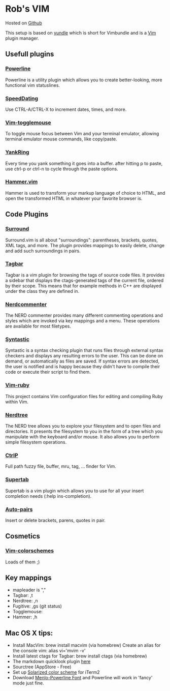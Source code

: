Rob's  VIM
==========

Hosted on [Github](https://github.com/toland/qlmarkdown)

This setup is based on [vundle](https://github.com/gmarik/vundle.git) which is short for Vimbundle and is a [Vim](http://vim.org) plugin manager.


## Usefull plugins

### [Powerline](https://github.com/Lokaltog/vim-powerline.git)
Powerline is a utility plugin which allows you to create better-looking, more functional vim statuslines.

### [SpeedDating](https://github.com/tpope/vim-speeddating.git)
Use CTRL-A/CTRL-X to increment dates, times, and more.

### [Vim-togglemouse](https://github.com/nvie/vim-togglemouse.git)
To toggle mouse focus between Vim and your terminal emulator, allowing terminal emulator mouse commands, like copy/paste.

### [YankRing](https://github.com/vim-scripts/YankRing.vim.git)
Every time you yank something it goes into a buffer. after hitting p to paste, use ctrl-p or ctrl-n to cycle through the paste options.

### [Hammer.vim](https://github.com/matthias-guenther/hammer.vim.git)
Hammer is used to transform your markup language of choice to HTML, and open the transformed HTML in whatever your favorite browser is.

## Code Plugins

### [Surround](https://github.com/tpope/vim-surround.git)
Surround.vim is all about "surroundings": parentheses, brackets, quotes, XML tags, and more.
The plugin provides mappings to easily delete, change and add such surroundings in pairs.

### [Tagbar](https://github.com/majutsushi/tagbar.git)
Tagbar is a vim plugin for browsing the tags of source code files. It provides
a sidebar that displays the ctags-generated tags of the current file, ordered
by their scope. This means that for example methods in C++ are displayed under
the class they are defined in.

### [Nerdcommenter](https://github.com/scrooloose/nerdcommenter.git)
The NERD commenter provides many different commenting operations and styles
which are invoked via key mappings and a menu. These operations are available
for most filetypes.

### [Syntastic](https://github.com/scrooloose/syntastic.git)
Syntastic is a syntax checking plugin that runs files through external syntax checkers and displays any resulting errors to the user. This can be done on demand, or automatically as files are saved. If syntax errors are detected, the user is notified and is happy because they didn't have to compile their code or execute their script to find them.

### [Vim-ruby](https://github.com/vim-ruby/vim-ruby.git)
This project contains Vim configuration files for editing and compiling Ruby within Vim.

### [Nerdtree](https://github.com/scrooloose/nerdtree.git)
The NERD tree allows you to explore your filesystem and to open files and directories. It presents the filesystem to you in the form of a tree which you manipulate with the keyboard and/or mouse. It also allows you to perform simple filesystem operations.

### [CtrlP](https://github.com/kien/ctrlp.vim.git)
Full path fuzzy file, buffer, mru, tag, ... finder for Vim.

### [Supertab](https://github.com/ervandew/supertab.git)
Supertab is a vim plugin which allows you to use <Tab> for all your insert completion needs (:help ins-completion).

### [Auto-pairs](https://github.com/jiangmiao/auto-pairs.git)
Insert or delete brackets, parens, quotes in pair.


## Cosmetics

### [Vim-colorschemes](https://github.com/flazz/vim-colorschemes.git)
Loads of them ;)

## Key mappings

- mapleader is ","
- Tagbar: ,t
- Nerdtree: ,n
- Fugitive: ,gs (git status)
- Togglemouse: <F10>
- Hammer: ,h

## Mac OS X tips:

- Install MacVim: brew install macvim (via homebrew)
  Create an alias for the console vim: alias vi='mvim -v'
- Install latest ctags for Tagbar: brew install ctags (via homebrew)
- The markdown quicklook plugin [here](git://github.com/toland/qlmarkdown.git)
- Sourctree (AppStore - Free)
- Set up [Solarized color scheme](http://blog.likewise.org/2012/04/how-to-set-up-solarized-color-scheme.html) for iTerm2
- Download [Menlo-Powerline Font](https://gist.github.com/1595572) and Powerline will work in 'fancy' mode just fine.
